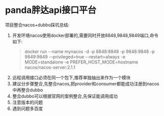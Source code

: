 # panda胖达api接口平台

项目整合nacos+dubbo踩坑总结:

1. 开发环境nacos使用docker部署的,需要同时开放8848,9848,9849端口,命令如下:
   > docker run --name mynacos -d -p 8848:8848 -p 9848:9848 -p 9849:9849 --privileged=true --restart=always -e
   MODE=standalone -e PREFER_HOST_MODE=hostname nacos/nacos-server:2.1.1
2. 远程调用接口必须在同一个包下,推荐单独抽出来作为一个模块
3. 建议分步骤整合,先整合nacos,把provider和consumer都能成功注册到nacos中再整合dubbo
4. 整合dubbo可以根据官网的案例整合,先保证能调用成功
5. 注意版本的问题
6. 遇到问题多百度
 